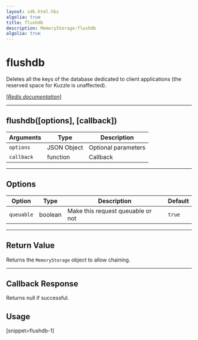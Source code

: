 ```yaml
---
layout: sdk.html.hbs
algolia: true
title: flushdb
description: MemoryStorage:flushdb
algolia: true
---
```

  

# flushdb
Deletes all the keys of the database dedicated to client applications (the reserved space for Kuzzle is unaffected).

[[_Redis documentation_]](https://redis.io/commands/flushdb)

---

## flushdb([options], [callback])

| Arguments | Type | Description |
|---------------|---------|----------------------------------------|
| `options` | JSON Object | Optional parameters |
| `callback` | function | Callback |

---

## Options

| Option | Type | Description | Default |
|---------------|---------|----------------------------------------|---------|
| `queuable` | boolean | Make this request queuable or not  | ``true`` |

---

## Return Value

Returns the `MemoryStorage` object to allow chaining.

---

## Callback Response

Returns null if successful.

## Usage

[snippet=flushdb-1]
